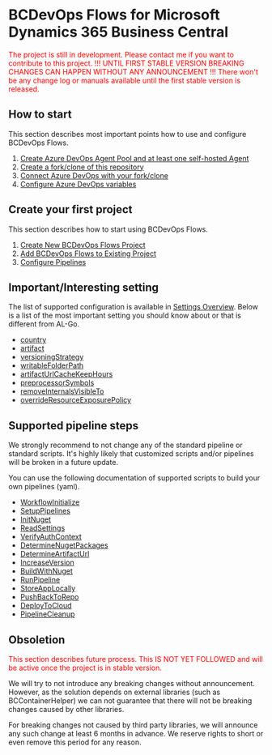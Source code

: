 
# BCDevOps Flows for Microsoft Dynamics 365 Business Central

<span style="color:red">The project is still in development. Please contact me if you want to contribute to this project. !!! UNTIL FIRST STABLE VERSION BREAKING CHANGES CAN HAPPEN WITHOUT ANY ANNOUNCEMENT !!! There won't be any change log or manuals available until the first stable version is released.</span>

## How to start

This section describes most important points how to use and configure BCDevOps Flows.

1. [Create Azure DevOps Agent Pool and at least one self-hosted Agent](.Scenarios/HowToStart/ConfigureAgentPool.md)
1. [Create a fork/clone of this repository](.Scenarios/HowToStart/ForkRepository.md)
1. [Connect Azure DevOps with your fork/clone](.Scenarios/HowToStart/ConnectAzureDevOpsWithGitHub.md)
1. [Configure Azure DevOps variables](.Scenarios/HowToStart/ConfigAzureDevOpsVariables.md)

## Create your first project

This section describes how to start using BCDevOps Flows.
1. [Create New BCDevOps Flows Project](.Scenarios/CreateNewProject.md)
1. [Add BCDevOps Flows to Existing Project](.Scenarios/AddBCDevOpsFlowsToExistingProject.md)
1. [Configure Pipelines](.Scenarios/ConfigurePipelines.md)

## Important/Interesting setting

The list of supported configuration is available in [Settings Overview](.Scenarios/SettingsOverview.md). Below is a list of the most important setting you should know about or that is different from AL-Go.

- [country](/.Scenarios/SettingsOverview.md#country)
- [artifact](/.Scenarios/SettingsOverview.md#artifact)
- [versioningStrategy](/.Scenarios/SettingsOverview.md#versioningStrategy)
- [writableFolderPath](/.Scenarios/SettingsOverview.md#writableFolderPath)
- [artifactUrlCacheKeepHours](/.Scenarios/SettingsOverview.md#artifactUrlCacheKeepHours)
- [preprocessorSymbols](/.Scenarios/SettingsOverview.md#preprocessorSymbols)
- [removeInternalsVisibleTo](/.Scenarios/SettingsOverview.md#removeInternalsVisibleTo)
- [overrideResourceExposurePolicy](/.Scenarios/SettingsOverview.md#overrideResourceExposurePolicy)

## Supported pipeline steps
We strongly recommend to not change any of the standard pipeline or standard scripts. It's highly likely that customized scripts and/or pipelines will be broken in a future update.

You can use the following documentation of supported scripts to build your own pipelines (yaml).

- [WorkflowInitialize](./WorkflowInitialize/README.md)
- [SetupPipelines](./SetupPipelines/README.md)
- [InitNuget](./InitNuget/README.md)
- [ReadSettings](./ReadSettings/README.md)
- [VerifyAuthContext](./VerifyAuthContext/README.md)
- [DetermineNugetPackages](./DetermineNugetPackages/README.md)
- [DetermineArtifactUrl](./DetermineArtifactUrl/README.md)
- [IncreaseVersion](./IncreaseVersion/README.md)
- [BuildWithNuget](./BuildWithNuget/README.md)
- [RunPipeline](./RunPipeline/README.md)
- [StoreAppLocally](./StoreAppLocally/README.md)
- [PushBackToRepo](./PushBackToRepo/README.md)
- [DeployToCloud](./DeployToCloud/README.md)
- [PipelineCleanup](./PipelineCleanup/README.md)

## Obsoletion

<span style="color:red">This section describes future process. This IS NOT YET FOLLOWED and will be active once the project is in stable version.</span>

We will try to not introduce any breaking changes without announcement. However, as the solution depends on external libraries (such as BCContainerHelper) we can not guarantee that there will not be breaking changes caused by other libraries.

For breaking changes not caused by third party libraries, we will announce any such change at least 6 months in advance. We reserve rights to short or even remove this period for any reason.
